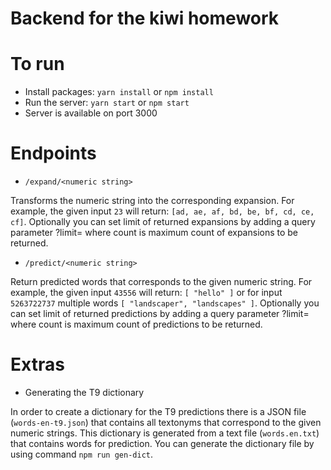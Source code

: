 # Backend for the kiwi homework


# To run

* Install packages: `yarn install` or `npm install`
* Run the server: `yarn start` or `npm start`
* Server is available on port 3000

# Endpoints

* `/expand/<numeric string>`

Transforms the numeric string into the corresponding expansion. For example, the given input `23` will return: `[ad, ae, af, bd, be, bf, cd, ce, cf]`. Optionally you can set limit of returned expansions by adding a query parameter ?limit=<count> where count is maximum count of expansions to be returned.


* `/predict/<numeric string>`

Return predicted words that corresponds to the given numeric string. For example, the given input `43556` will return: `[ "hello" ]` or for input `5263722737` multiple words `[ "landscaper", "landscapes" ]`. Optionally you can set limit of returned predictions by adding a query parameter ?limit=<count> where count is maximum count of predictions to be returned.

# Extras

* Generating the T9 dictionary

In order to create a dictionary for the T9 predictions there is a JSON file (`words-en-t9.json`) that contains all textonyms that correspond to the given numeric strings. This dictionary is generated from a text file (`words.en.txt`) that contains words for prediction. You can generate the dictionary file by using command `npm run gen-dict`.


